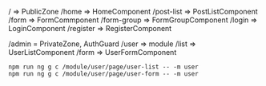 / => PublicZone
  /home => HomeComponent
  /post-list => PostListComponent
  /form => FormCommponent
  /form-group => FormGroupComponent
  /login => LoginComponent
  /register => RegisterComponent

/admin = PrivateZone, AuthGuard
  /user => module
    /list => UserListComponent
    /form => UserFormComponent

    npm run ng g c /module/user/page/user-list -- -m user
    npm run ng g c /module/user/page/user-form -- -m user
